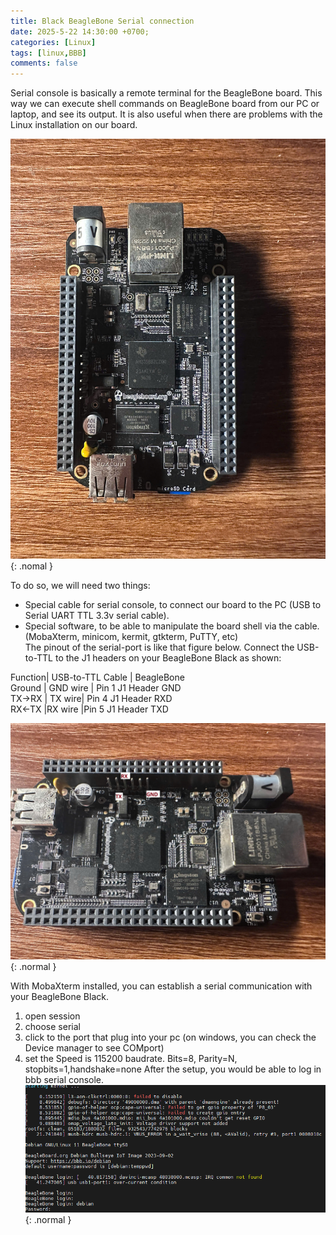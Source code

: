 ```yaml
---
title: Black BeagleBone Serial connection
date: 2025-5-22 14:30:00 +0700;
categories: [Linux]
tags: [linux,BBB]     
comments: false
---
```


Serial console is basically a remote terminal for the BeagleBone board. This way we can execute shell commands on BeagleBone board from our PC or laptop, and see its output. It is also useful when there are problems with the Linux installation on our board. 

![Desktop View](/assets/img/2025-22-5-Linux-BBB-serial/bbb-serial02.jpg){: .nomal }


To do so, we will need two things:

- Special cable for serial console, to connect our board to the PC (USB to Serial UART TTL 3.3v serial cable).
- Special software, to be able to manipulate the board shell via the cable. (MobaXterm, minicom, kermit, gtkterm, PuTTY, etc)  
The pinout of the serial-port is like that figure below. Connect the USB-to-TTL to the J1 headers on your BeagleBone Black as shown:  
  
Function|	USB-to-TTL Cable	| BeagleBone  
Ground	|  GND wire |	Pin 1 J1 Header GND  
TX→RX	| TX wire|	Pin 4 J1 Header RXD  
RX←TX	|RX  wire	|Pin 5 J1 Header TXD  

![Desktop View](/assets/img/2025-22-5-Linux-BBB-serial/bbb-serial01.jpg){: .normal }   

With MobaXterm installed, you can establish a serial communication with your BeagleBone Black.
1. open session
2. choose serial
3. click to the port that plug into your pc (on windows, you can check the Device manager to see COMport)
4. set the Speed is 115200 baudrate. Bits=8, Parity=N, stopbits=1,handshake=none
After the setup, you would be able to log in bbb serial console.
![Desktop View](/assets/img/2025-22-5-Linux-BBB-serial/bbb-serial03.png){: .normal }  